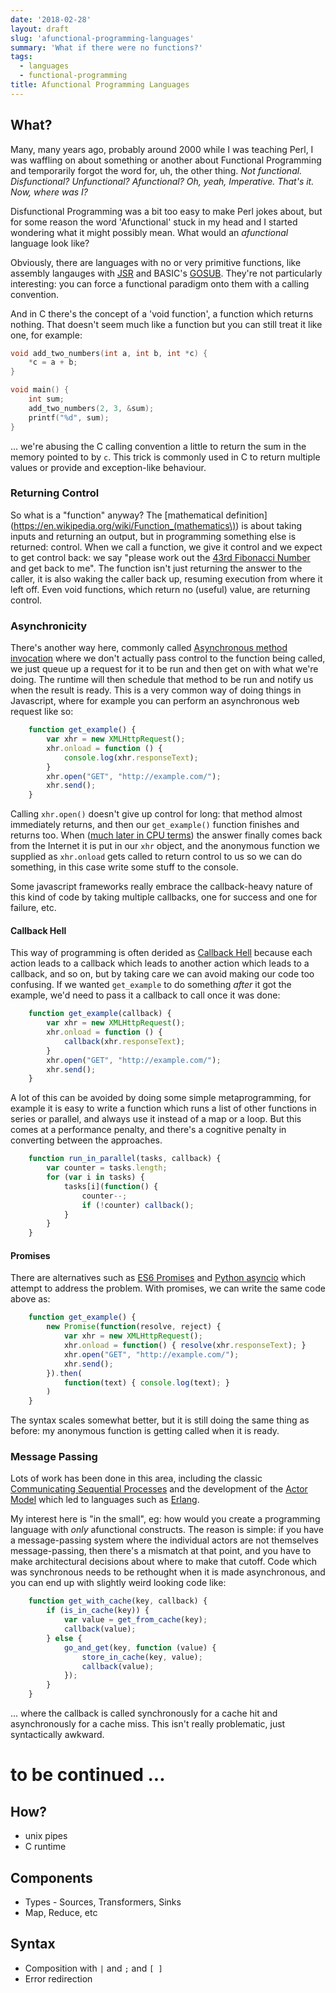 ```yaml
---
date: '2018-02-28'
layout: draft
slug: 'afunctional-programming-languages'
summary: 'What if there were no functions?'
tags:
  - languages
  - functional-programming
title: Afunctional Programming Languages
---
```


## What?

Many, many years ago, probably around 2000 while I was teaching Perl,
I was waffling on about something or another
about Functional Programming and temporarily forgot the word for, uh, the other thing.
*Not functional.  Disfunctional?  Unfunctional?  Afunctional?  Oh, yeah, Imperative.  That's it.
Now, where was I?*

Disfunctional Programming was a bit too easy to make Perl jokes about, but for some reason
the word 'Afunctional' stuck in my head and I started wondering what it might possibly
mean.  What would an *afunctional* language look like?

Obviously, there are languages with no or very primitive functions, like
assembly langauges with [JSR](https://en.wikipedia.org/wiki/Subroutine#Jump_to_subroutine)
and BASIC's [GOSUB](https://en.wikipedia.org/wiki/GOSUB).
They're not particularly interesting: you can force a functional paradigm onto them 
with a calling convention.

And in C there's the concept of a 'void function', a function which returns nothing.
That doesn't seem much like a function but you can still treat it like one, for example:

```c
void add_two_numbers(int a, int b, int *c) {
    *c = a + b;
}

void main() {
    int sum;
    add_two_numbers(2, 3, &sum);
    printf("%d", sum);
}
```

... we're abusing the C calling convention a little to return the sum in the memory
pointed to by `c`.  This trick is commonly used in C to return multiple values or provide
and exception-like behaviour.

### Returning Control

So what is a "function" anyway?  The
[mathematical definition](https://en.wikipedia.org/wiki/Function_(mathematics\))
is about taking inputs and returning an output, but in programming something else
is returned: control.  When we call a function, we give it control and we expect
to get control back: we say "please work out the
[43rd Fibonacci Number](/art/fibonacci-regex-perversity/) and get back to me".
The function isn't just returning the answer to the caller, it is also waking the
caller back up, resuming execution from where it left off.
Even void functions, which return no (useful) value, are returning control.

### Asynchronicity

There's another way here, commonly called
[Asynchronous method invocation](https://en.wikipedia.org/wiki/Asynchronous_method_invocation)
where we don't actually pass control to the function being called, we just queue up
a request for it to be run and then get on with what we're doing.  The runtime will 
then schedule that method to be run and notify us when the result is ready.  This is 
a very common way of doing things in Javascript, where for example you can perform an
asynchronous web request like so:

```javascript
    function get_example() {
        var xhr = new XMLHttpRequest();
        xhr.onload = function () {
            console.log(xhr.responseText); 
        }
        xhr.open("GET", "http://example.com/");
        xhr.send();
    }
```

Calling `xhr.open()` doesn't give up control for long: that method almost immediately
returns, and then our `get_example()` function finishes and returns too.
When ([much later in CPU terms](https://blog.codinghorror.com/the-infinite-space-between-words/))
the answer finally comes back from the Internet
it is put in our `xhr` object, and the anonymous function we supplied as
`xhr.onload` gets called to return control to us so we can do something,
in this case write some stuff to the console.

Some javascript frameworks really embrace the callback-heavy nature of this kind of
code by taking multiple callbacks, one for success and one for failure, etc.

#### Callback Hell

This way of programming is often derided as [Callback Hell](http://callbackhell.com/)
because each action leads to a callback which leads to another action which leads to a callback,
and so on, but by taking care we can avoid making our code too confusing.  If we wanted
`get_example` to do something *after* it got the example, we'd need to pass it a callback
to call once it was done:

```javascript
    function get_example(callback) {
        var xhr = new XMLHttpRequest();
        xhr.onload = function () {
            callback(xhr.responseText);
        }
        xhr.open("GET", "http://example.com/");
        xhr.send();
    }
```

A lot of this can be avoided by doing some simple metaprogramming, for example it is easy
to write a function which runs a list of other functions in series or parallel, and always
use it instead of a map or a loop.  But this comes at a performance penalty, and there's 
a cognitive penalty in converting between the approaches.

```javascript
    function run_in_parallel(tasks, callback) {
        var counter = tasks.length;
        for (var i in tasks) {
            tasks[i](function() {
                counter--;
                if (!counter) callback();
            }
        }
    }
```

#### Promises

There are alternatives such as
[ES6 Promises](https://developer.mozilla.org/en-US/docs/Web/JavaScript/Reference/Global_Objects/Promise) and
[Python asyncio](https://docs.python.org/3/library/asyncio.html#module-asyncio) which 
attempt to address the problem.  With promises, we can write the same code above as:

```javascript
    function get_example() {
        new Promise(function(resolve, reject) {
            var xhr = new XMLHttpRequest();
            xhr.onload = function() { resolve(xhr.responseText); }
            xhr.open("GET", "http://example.com/");
            xhr.send();
        }).then(
            function(text) { console.log(text); }
        )
    }
```

The syntax scales somewhat better, but it is still doing the same thing as before:
my anonymous function is getting called when it is ready.

### Message Passing

Lots of work has been done in this area, including the classic 
[Communicating Sequential Processes](https://en.wikipedia.org/wiki/Communicating_sequential_processes)
and the development of the [Actor Model](https://en.wikipedia.org/wiki/Actor_model)
which led to languages such as [Erlang](https://www.erlang.org/).

My interest here is "in the small", eg: how would you create a programming language 
with *only* afunctional constructs.  The reason is simple: if you have a message-passing
system where the individual actors are not themselves message-passing, then there's a 
mismatch at that point, and you have to make architectural decisions about where to make
that cutoff.  Code which was synchronous needs to be rethought when it is made asynchronous,
and you can end up with slightly weird looking code like:

```javascript
    function get_with_cache(key, callback) {
        if (is_in_cache(key)) {
            var value = get_from_cache(key);
            callback(value);
        } else {
            go_and_get(key, function (value) {
                store_in_cache(key, value);
                callback(value);
            });
        }
    }
```

... where the callback is called synchronously for a cache hit and asynchronously
for a cache miss.  This isn't really problematic, just syntactically awkward.

# to be continued ...


## How?

* unix pipes
* C runtime

## Components

* Types - Sources, Transformers, Sinks
* Map, Reduce, etc

## Syntax

* Composition with `|` and `;` and `[ ]`
* Error redirection

